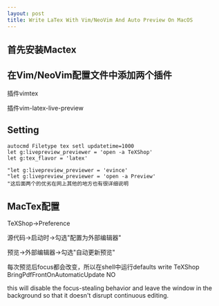 ```yaml
---
layout: post
title: Write LaTex With Vim/NeoVim And Auto Preview On MacOS
---
```


## 首先安装Mactex

## 在Vim/NeoVim配置文件中添加两个插件

插件vimtex

插件vim-latex-live-preview

## Setting

```vimrc
autocmd Filetype tex setl updatetime=1000
let g:livepreview_previewer = 'open -a TeXShop'
let g:tex_flavor = 'latex'

"let g:livepreview_previewer = 'evince'
"let g:livepreview_previewer = 'open -a Preview'
"这后面两个的优劣在网上其他的地方也有很详细说明
```

## MacTex配置

TeXShop->Preference

源代码->启动时->勾选"配置为外部编辑器"

预览->外部编辑器->勾选"自动更新预览"

每次预览后focus都会改变，所以在shell中运行defaults write TeXShop BringPdfFrontOnAutomaticUpdate NO

this will disable the focus-stealing behavior and leave the window in the background so that it doesn't disrupt continuous editing.
